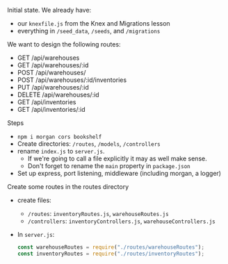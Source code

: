 Initial state. We already have:

- our `knexfile.js` from the Knex and Migrations lesson
- everything in `/seed_data`, `/seeds`, and `/migrations`

We want to design the following routes:

- GET /api/warehouses
- GET /api/warehouses/:id
- POST /api/warehouses/
- POST /api/warehouses/:id/inventories
- PUT /api/warehouses/:id
- DELETE /api/warehouses/:id
- GET /api/inventories
- GET /api/inventories/:id

Steps

- `npm i morgan cors bookshelf`
- Create directories: `/routes`, `/models`, `/controllers`
- rename `index.js` to `server.js`.
  - If we're going to call a file explicitly it may as well make sense.
  - Don't forget to rename the `main` property in `package.json`
- Set up express, port listening, middleware (including morgan, a logger)

Create some routes in the routes directory

- create files:

  - `/routes`: `inventoryRoutes.js`, `warehouseRoutes.js`
  - `/controllers`: `inventoryControllers.js`, `warehouseControllers.js`

- In `server.js`:
  ```js
  const warehouseRoutes = require("./routes/warehouseRoutes");
  const inventoryRoutes = require("./routes/inventoryRoutes");
  ```

